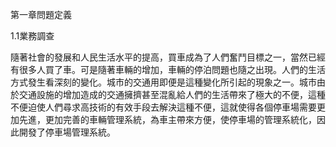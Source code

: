 第一章問題定義

1.1業務調查

隨著社會的發展和人民生活水平的提高，買車成為了人們奮鬥目標之一，當然已經有很多人買了車。可是隨著車輛的增加，車輛的停泊問題也隨之出現。人們的生活方式發生看深刻的變化。城市的交通用即便是這種變化所引起的現象之一。城市由於交通設施的增加造成的交通擁擠甚至混亂給人們的生活帶來了極大的不便，這種不便迫使人們尋求高技術的有效手段去解決這種不便，這就使得各個停車場需要更加先進，更加完善的車輛管理系統，為車主帶來方便，使停車場的管理系統化，因此開發了停車場管理系統。
